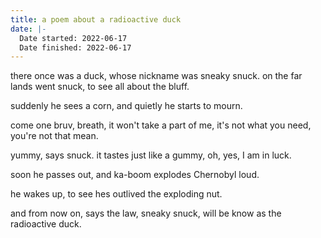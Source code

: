 ```yaml
---
title: a poem about a radioactive duck
date: |-
  Date started: 2022-06-17
  Date finished: 2022-06-17
---
```

there once was a duck,
whose nickname was sneaky snuck.
on the far lands went snuck,
to see all about the bluff.

suddenly he sees a corn,
and quietly he starts to mourn.

come one bruv, breath,
it won't take a part of me,
it's not what you need,
you're not that mean.

yummy,
says snuck.
it tastes just like a gummy,
oh, yes, I am in luck.

soon he passes out,
and ka-boom explodes Chernobyl loud.

he wakes up,
to see hes outlived the exploding 
nut.

and from now on,
says the law,
sneaky snuck,
will be know as the radioactive duck.